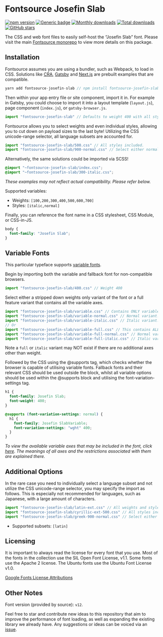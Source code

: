 # Fontsource Josefin Slab

[![npm version](https://badge.fury.io/js/fontsource-josefin-slab.svg)](https://www.npmjs.com/package/fontsource-josefin-slab) [![Generic badge](https://img.shields.io/badge/fontsource-passing-brightgreen)](https://github.com/fontsource/fontsource) [![Monthly downloads](https://badgen.net/npm/dm/fontsource-josefin-slab)](https://github.com/fontsource/fontsource) [![Total downloads](https://badgen.net/npm/dt/fontsource-josefin-slab)](https://github.com/fontsource/fontsource) [![GitHub stars](https://img.shields.io/github/stars/DecliningLotus/fontsource.svg?style=social&label=Star)](https://github.com/fontsource/fontsource/stargazers)

The CSS and web font files to easily self-host the “Josefin Slab” font. Please visit the main [Fontsource monorepo](https://github.com/fontsource/fontsource) to view more details on this package.

## Installation

Fontsource assumes you are using a bundler, such as Webpack, to load in CSS. Solutions like [CRA](https://create-react-app.dev/), [Gatsby](https://www.gatsbyjs.org/) and [Next.js](https://nextjs.org/) are prebuilt examples that are compatible.

```javascript
yarn add fontsource-josefin-slab // npm install fontsource-josefin-slab
```

Then within your app entry file or site component, import it in. For example in Gatsby, you could choose to import it into a layout template (`layout.js`), page component (`index.js`), or `gatsby-browser.js`.

```javascript
import "fontsource-josefin-slab" // Defaults to weight 400 with all styles included.
```

Fontsource allows you to select weights and even individual styles, allowing you to cut down on payload sizes to the last byte! Utilizing the CSS unicode-range selector, all language subsets are accounted for.

```javascript
import "fontsource-josefin-slab/500.css" // All styles included.
import "fontsource-josefin-slab/900-normal.css" // Select either normal or italic.
```

Alternatively, the same solutions could be imported via SCSS!

```scss
@import "~fontsource-josefin-slab/index.css";
@import "~fontsource-josefin-slab/300-italic.css";
```

_These examples may not reflect actual compatibility. Please refer below._

Supported variables:

- Weights: `[100,200,300,400,500,600,700]`
- Styles: `[italic,normal]`

Finally, you can reference the font name in a CSS stylesheet, CSS Module, or CSS-in-JS.

```css
body {
  font-family: "Josefin Slab";
}
```

## Variable Fonts

This particular typeface supports [variable fonts](https://developer.mozilla.org/en-US/docs/Web/CSS/CSS_Fonts/Variable_Fonts_Guide).

Begin by importing both the variable and fallback font for non-compatible browsers.

```js
import "fontsource-josefin-slab/400.css" // Weight 400
```

Select either a stripped down weights only variant of the font or a full feature variant that contains all the variable axes.

```js
import "fontsource-josefin-slab/variable.css" // Contains ONLY variable weights and no other axes. Both normal and italic.
import "fontsource-josefin-slab/variable-normal.css" // Normal variant.
import "fontsource-josefin-slab/variable-italic.css" // Italic variant.
// Or
import "fontsource-josefin-slab/variable-full.css" // This contains ALL variable axes. Font files are larger. Both normal and italic.
import "fontsource-josefin-slab/variable-full-normal.css" // Normal variant.
import "fontsource-josefin-slab/variable-full-italic.css" // Italic variant.
```

Note a `full` or `italic` variant may NOT exist if there are no additional axes other than weight.

Followed by the CSS using the @supports tag, which checks whether the browser is capable of utilising variable fonts. Fallback fonts and their relevant CSS should be used outside the block, whilst all variable options should be used within the @supports block and utilising the font-variation-settings tag.

```css
h1 {
  font-family: Josefin Slab;
  font-weight: 400;
}

@supports (font-variation-settings: normal) {
  h1 {
    font-family: Josefin SlabVariable;
    font-variation-settings: "wght" 400;
  }
}
```

_To view the available variable axes that may be included in the font, click [here](https://fonts.google.com/variablefonts). The meanings of all axes and the restrictions associated with them are explained there._

## Additional Options

In the rare case you need to individually select a language subset and not utilize the CSS unicode-range selector, you may specify the import as follows. This is especially not recommended for languages, such as Japanese, with a large amount of characters.

```javascript
import "fontsource-josefin-slab/latin-ext.css" // All weights and styles included.
import "fontsource-josefin-slab/cyrillic-ext-500.css" // All styles included.
import "fontsource-josefin-slab/greek-900-normal.css" // Select either normal or italic.
```

- Supported subsets: `[latin]`

## Licensing

It is important to always read the license for every font that you use.
Most of the fonts in the collection use the SIL Open Font License, v1.1. Some fonts use the Apache 2 license. The Ubuntu fonts use the Ubuntu Font License v1.0.

[Google Fonts License Attributions](https://fonts.google.com/attribution)

## Other Notes

Font version (provided by source): `v12`.

Feel free to star and contribute new ideas to this repository that aim to improve the performance of font loading, as well as expanding the existing library we already have. Any suggestions or ideas can be voiced via an [issue](https://github.com/fontsource/fontsource/issues).
